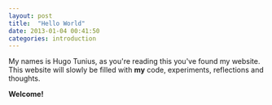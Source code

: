 ```yaml
---
layout: post
title:  "Hello World"
date: 2013-01-04 00:41:50
categories: introduction
---
```


My names is Hugo Tunius, as you're reading this you've found my website. This website will slowly be filled with **my** code, experiments, reflections and thoughts. 

**Welcome!**